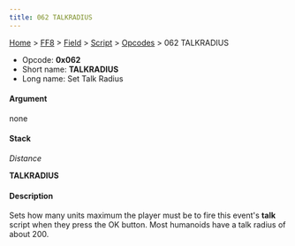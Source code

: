 ```yaml
---
title: 062 TALKRADIUS
---
```


[Home](Main%20Page.md) > [FF8](FF8.md) > [Field](FF8/Field.md) > [Script](FF8/Field/Script.md) > [Opcodes](FF8/Field/Script/Opcodes.md) > 062 TALKRADIUS

-   Opcode: **0x062**
-   Short name: **TALKRADIUS**
-   Long name: Set Talk Radius

#### Argument

none

#### Stack

  
*Distance*

**TALKRADIUS**

#### Description

Sets how many units maximum the player must be to fire this event's
**talk** script when they press the OK button. Most humanoids have a
talk radius of about 200.
